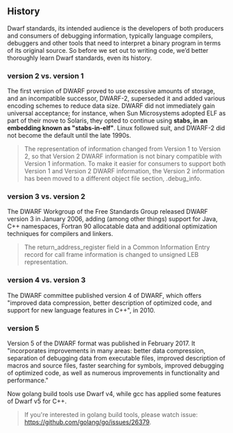 ## History

Dwarf standards, its intended audience is the developers of both producers and consumers of debugging information, typically language compilers, debuggers and other tools that need to interpret a binary program in terms of its original source. So before we set out to writing code, we’d better thoroughly learn Dwarf standards, even its history.

### version 2 vs. version 1

The first version of DWARF proved to use excessive amounts of storage, and an incompatible successor, DWARF-2, superseded it and added various encoding schemes to reduce data size. DWARF did not immediately gain universal acceptance; for instance, when Sun Microsystems adopted ELF as part of their move to Solaris, they opted to continue using **stabs, in an embedding known as "stabs-in-elf"**. Linux followed suit, and DWARF-2 did not become the default until the late 1990s.

>The representation of information changed from Version 1 to Version 2, so that Version 2 DWARF information is not binary compatible with Version 1 information. To make it easier for consumers to support both Version 1 and Version 2 DWARF information, the Version 2 information has been moved to a different object file section, .debug_info. 


### version 3 vs. version 2
The DWARF Workgroup of the Free Standards Group released DWARF version 3 in January 2006, adding (among other things) support for Java, C++ namespaces, Fortran 90 allocatable data and additional optimization techniques for compilers and linkers.

>The return_address_register field in a Common Information Entry record for call frame information is changed to unsigned LEB representation.


### version 4 vs. version 3
The DWARF committee published version 4 of DWARF, which offers "improved data compression, better description of optimized code, and support for new language features in C++", in 2010.


### version 5
Version 5 of the DWARF format was published in February 2017. It "incorporates improvements in many areas: better data compression, separation of debugging data from executable files, improved description of macros and source files, faster searching for symbols, improved debugging of optimized code, as well as numerous improvements in functionality and performance."

Now golang build tools use Dwarf v4, while gcc has applied some features of Dwarf v5 for C++.

> If you're interested in golang build tools, please watch issue: https://github.com/golang/go/issues/26379.